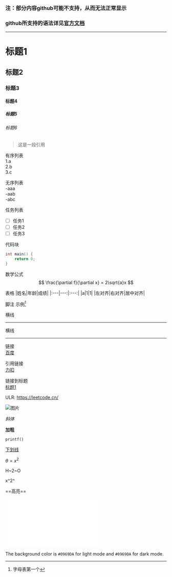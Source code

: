 ### 注：部分内容github可能不支持，从而无法正常显示

### github所支持的语法详见[官方文档](https://docs.github.com/zh/get-started/writing-on-github/getting-started-with-writing-and-formatting-on-github/basic-writing-and-formatting-syntax)

---

# 标题1
## 标题2
### 标题3
#### 标题4
##### 标题5
###### 标题6  

> 这是一段引用  

有序列表  
1.a  
2.b  
3.c   

无序列表  
-aaa  
-aab  
-abc  

任务列表 
- [ ] 任务1
- [ ] 任务2
- [ ] 任务3

代码块
``` C++
int main() {
    return 0;
}
```

数学公式
$$
\frac{\partial f}{\partial x} = 2\sqrt{a}x
$$

表格
|姓名|年龄|成绩|
|:---|---:|:---:|
|a|1|1|
|左对齐|右对齐|居中对齐|

脚注
示例[^a]

横线

---
横线

---

链接  
[百度](baidu.com "一个搜索引擎")  

引用链接  
[力扣][id]  

链接到标题  
[标题1](#标题1)

ULR:
https://leetcode.cn/

![图片](https://img1.baidu.com/it/u=2370595099,2069636640&fm=253&fmt=auto&app=138&f=JPEG?w=800&h=800 "图片素材")

*斜体*  

**加粗**  

`printf()`  

<u>下划线</u>  

$\theta=x^2$ 

H~2~O 

x^2^ 

==高亮== 


<iframe src="//player.bilibili.com/player.html?isOutside=true&aid=923433866&bvid=BV1cT4y1p79B&cid=1399157946&p=1" scrolling="no" border="0" frameborder="no" framespacing="0" allowfullscreen="true"></iframe>


[id]:https://leetcode.cn "游戏网站"

[^a]:字母表第一个 

The background color is `#0969DA` for light mode and `#0969DA` for dark mode.
